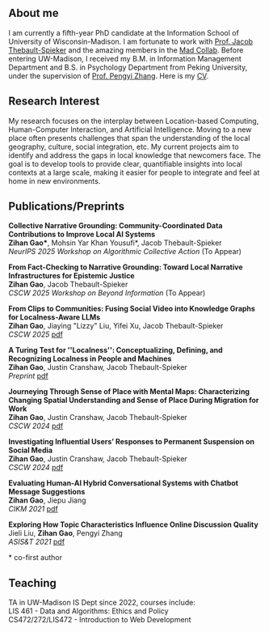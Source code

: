 ## About me

I am currently a fifth-year PhD candidate at the Information School of University of Wisconsin-Madison. I am fortunate to work with [Prof. Jacob Thebault-Spieker](https://jacob.thebault-spieker.com) and the amazing members in the [Mad Collab](https://collab.ischool.wisc.edu). Before entering UW-Madison, I received my B.M. in Information Management Department and B.S. in Psychology Department from Peking University, under the supervision of [Prof. Pengyi Zhang](https://scholar.google.com/citations?user=fL6FUdkAAAAJ&hl=en). Here is my [CV](https://zihanngao.github.io/zihangao_CV.pdf).

## Research Interest
My research focuses on the interplay between Location-based Computing, Human-Computer Interaction, and Artificial Intelligence. Moving to a new place often presents challenges that span the understanding of the local geography, culture, social integration, etc. My current projects aim to identify and address the gaps in local knowledge that newcomers face. The goal is to develop tools to provide clear, quantifiable insights into local contexts at a large scale, making it easier for people to integrate and feel at home in new environments.


## Publications/Preprints
**Collective Narrative Grounding: Community-Coordinated Data Contributions to Improve Local AI Systems**<br />
**Zihan Gao\***, Mohsin Yar Khan Yousufi\*, Jacob Thebault-Spieker <br />
*NeurIPS 2025 Workshop on Algorithmic Collective Action* (To Appear)

**From Fact-Checking to Narrative Grounding: Toward Local Narrative Infrastructures for Epistemic Justice**<br />
**Zihan Gao**, Jacob Thebault-Spieker <br />
*CSCW 2025 Workshop on Beyond Information* (To Appear)

**From Clips to Communities: Fusing Social Video into Knowledge Graphs for Localness-Aware LLMs**<br />
**Zihan Gao**, Jiaying "Lizzy" Liu, Yifei Xu, Jacob Thebault-Spieker <br />
*CSCW 2025* [pdf](https://zihanngao.github.io/tiktok_cscw2025.pdf)

**A Turing Test for ''Localness'': Conceptualizing, Defining, and Recognizing Localness in People and Machines**<br />
**Zihan Gao**, Justin Cranshaw, Jacob Thebault-Spieker <br />
*Preprint* [pdf](https://arxiv.org/pdf/2505.07282)

**Journeying Through Sense of Place with Mental Maps: Characterizing Changing Spatial Understanding and Sense of Place During Migration for Work**<br />
**Zihan Gao**, Justin Cranshaw, Jacob Thebault-Spieker <br />
*CSCW 2024* [pdf](https://dl.acm.org/doi/10.1145/3687042)

**Investigating Influential Users’ Responses to Permanent Suspension on Social Media**<br />
**Zihan Gao**, Justin Cranshaw, Jacob Thebault-Spieker <br />
*CSCW 2024* [pdf](https://dl.acm.org/doi/10.1145/3637356)

**Evaluating Human-AI Hybrid Conversational Systems with Chatbot Message Suggestions**<br />
**Zihan Gao**, Jiepu Jiang <br />
*CIKM 2021* [pdf](https://zihanngao.github.io/cikm21_hybrid_chatbot.pdf)

**Exploring How Topic Characteristics Influence Online Discussion Quality**<br />
Jieli Liu, **Zihan Gao**, Pengyi Zhang<br />
*ASIS&T 2021* [pdf](https://zihanngao.github.io/poster_1.pdf)

\* co-first author

## Teaching
TA in UW-Madison IS Dept since 2022, courses include: <br />
LIS 461 - Data and Algorithms: Ethics and Policy <br />
CS472/272/LIS472 - Introduction to Web Development <br />

